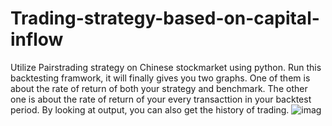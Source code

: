 # Trading-strategy-based-on-capital-inflow
Utilize Pairstrading strategy on Chinese stockmarket using python. 
Run this backtesting framwork, it will finally gives you two graphs. One of them is about the rate of return of both your strategy and benchmark. The other one is about the rate of return of your every transacttion in your backtest period. 
By looking at output, you can also get the history of trading.
![imag](https://github.com/Kaizhang48/Trading-strategy-based-on-capital-inflow/raw/master/graphs%20(2).png?raw=true)
